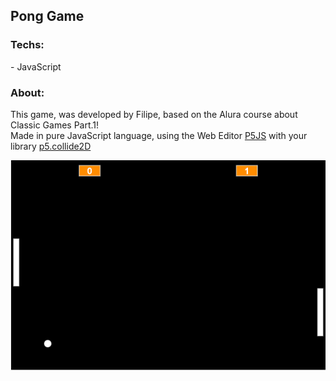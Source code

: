 <h2>Pong Game</h2>

<h3>Techs:</h3>
<p>     - JavaScript</p>

<h3>About:</h3>
<p>This game, was developed by Filipe, based on the Alura course about Classic Games Part.1!
<br>
  Made in pure JavaScript language, using the Web Editor <a href="https://p5js.org/">P5JS</a> with your library <a href="https://github.com/bmoren/p5.collide2D">p5.collide2D</a>
</p>


<img src="imgs/game.png">
